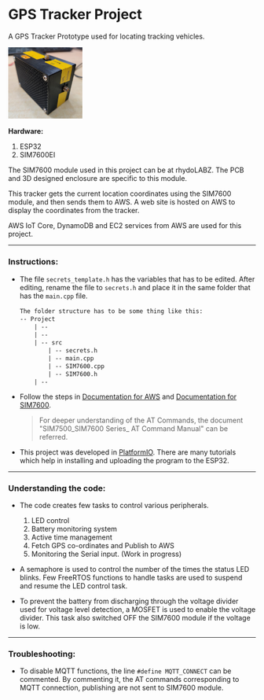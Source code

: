 # GPS Tracker Project

A GPS Tracker Prototype used for locating tracking vehicles.

<img src="assets/images/image1.jpeg" width="30%">

**Hardware:**
1. ESP32
1. SIM7600EI

The SIM7600 module used in this project can be at rhydoLABZ. The PCB and 3D designed enclosure are specific to this module.

This tracker gets the current location coordinates using the SIM7600 module, and then sends them to AWS. A web site is hosted on AWS to display the coordinates from the tracker.

AWS IoT Core, DynamoDB and EC2 services from AWS are used for this project.

---

### Instructions:
- The file `secrets_template.h` has the variables that has to be edited. After editing, rename the file to `secrets.h` and place it in the same folder that has the `main.cpp` file.
    ```
    The folder structure has to be some thing like this:
    -- Project
        | -- 
        | -- 
        | -- src
            | -- secrets.h
            | -- main.cpp
            | -- SIM7600.cpp
            | -- SIM7600.h
        | -- 
    ```

- Follow the steps in [Documentation for AWS](./Documentation/AWS_IoT_Core_Documentation.md) and [Documentation for SIM7600](./Documentation/Setting_Up_SIM7600.md).
    > For deeper understanding of the AT Commands, the document "SIM7500_SIM7600 Series_ AT Command Manual" can be referred.

- This project was developed in [PlatformIO](https://platformio.org/). There are many tutorials which help in installing and uploading the program to the ESP32.

---
### Understanding the code:
- The code creates few tasks to control various peripherals. 
    1. LED control
    1. Battery monitoring system
    1. Active time management
    1. Fetch GPS co-ordinates and Publish to AWS
    1. Monitoring the Serial input. (Work in progress)

- A semaphore is used to control the number of the times the status LED blinks. Few FreeRTOS functions to handle tasks are used to suspend and resume the LED control task.

- To prevent the battery from discharging through the voltage divider used for voltage level detection, a MOSFET is used to enable the voltage divider. This task also switched OFF the SIM7600 module if the voltage is low.

---
### Troubleshooting:
- To disable MQTT functions, the line `#define MQTT_CONNECT` can be commented. By commenting it, the AT commands corresponding to MQTT connection, publishing are not sent to SIM7600 module.